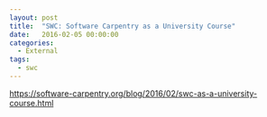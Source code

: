```yaml
---
layout: post
title:  "SWC: Software Carpentry as a University Course"
date:   2016-02-05 00:00:00
categories:
  - External
tags:
  - swc
---
```


https://software-carpentry.org/blog/2016/02/swc-as-a-university-course.html
